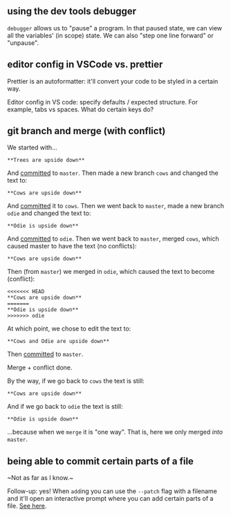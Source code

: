 ## using the dev tools debugger

`debugger` allows us to "pause" a program. In that paused state, we can view all the variables' (in scope) state. We can also "step one line forward" or "unpause".

## editor config in VSCode vs. prettier

Prettier is an autoformatter: it'll convert your code to be styled in a certain way.

Editor config in VS code: specify defaults / expected structure. For example, tabs vs spaces. What do certain keys do?

## git branch and merge (with conflict)

We started with...

```
**Trees are upside down**
```

And [committed](https://github.com/FullstackAcademy/1807-FSA-RM-Library/commit/8259aff916a94575f5137eb4ad3b5705cd48b051) to `master`. Then made a new branch `cows` and changed the text to:

```
**Cows are upside down**
```

And [committed](https://github.com/FullstackAcademy/1807-FSA-RM-Library/commit/95e11576e50ab2e6193531b1b2a962155f517693) it to `cows`. Then we went back to `master`, made a new branch `odie` and changed the text to:

```
**Odie is upside down**
```

And [committed](https://github.com/FullstackAcademy/1807-FSA-RM-Library/commit/3997a34adb00f1d5c0bd8d0d196deff148bcc664) to `odie`. Then we went back to `master`, merged `cows`, which caused master to have the text (no conflicts):

```
**Cows are upside down**
```

Then (from `master`) we merged in `odie`, which caused the text to become (conflict):

```
<<<<<<< HEAD
**Cows are upside down**
=======
**Odie is upside down**
>>>>>>> odie
```

At which point, we chose to edit the text to:

```
**Cows and Odie are upside down**
```

Then [committed](https://github.com/FullstackAcademy/1807-FSA-RM-Library/commit/42d5dd0ede373a4a2edfcc84ff9ccce80ab0b593) to `master`.

Merge + conflict done.

By the way, if we go back to `cows` the text is still:

```
**Cows are upside down**
```

And if we go back to `odie` the text is still:

```
**Odie is upside down**
```

...because when we `merge` it is "one way". That is, here we only merged *into* `master`.

## being able to commit certain parts of a file

~Not as far as I know.~

Follow-up: yes! When `add`ing you can use the `--patch` flag with a filename and it'll open an interactive prompt where you can add certain parts of a file. [See here](https://stackoverflow.com/a/1085191/1470694).
